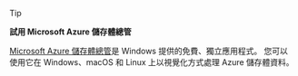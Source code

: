 > [!TIP]
> 
> **試用 Microsoft Azure 儲存體總管**
> 
> [Microsoft Azure 儲存體總管](../articles/vs-azure-tools-storage-manage-with-storage-explorer.md)是 Windows 提供的免費、獨立應用程式。 您可以使用它在 Windows、macOS 和 Linux 上以視覺化方式處理 Azure 儲存體資料。
> 
> 

